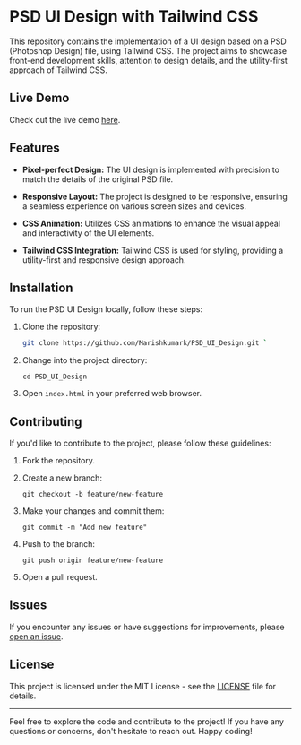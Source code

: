 # PSD UI Design with Tailwind CSS


This repository contains the implementation of a UI design based on a PSD (Photoshop Design) file, using Tailwind CSS. The project aims to showcase front-end development skills, attention to design details, and the utility-first approach of Tailwind CSS.

## Live Demo

Check out the live demo [here](https://animated-maamoul-d16c75.netlify.app/).

## Features

- **Pixel-perfect Design:** The UI design is implemented with precision to match the details of the original PSD file.

- **Responsive Layout:** The project is designed to be responsive, ensuring a seamless experience on various screen sizes and devices.

- **CSS Animation:** Utilizes CSS animations to enhance the visual appeal and interactivity of the UI elements.

- **Tailwind CSS Integration:** Tailwind CSS is used for styling, providing a utility-first and responsive design approach.

## Installation

To run the PSD UI Design locally, follow these steps:

1. Clone the repository:

   ```bash
   git clone https://github.com/Marishkumark/PSD_UI_Design.git `

1.  Change into the project directory:


    `cd PSD_UI_Design`

2.  Open `index.html` in your preferred web browser.

Contributing
------------

If you'd like to contribute to the project, please follow these guidelines:

1.  Fork the repository.

2.  Create a new branch:


    `git checkout -b feature/new-feature`

3.  Make your changes and commit them:


    `git commit -m "Add new feature"`

4.  Push to the branch:


    `git push origin feature/new-feature`

5.  Open a pull request.

Issues
------

If you encounter any issues or have suggestions for improvements, please [open an issue](https://github.com/Marishkumark/PSD_UI_Design/issues).

License
-------

This project is licensed under the MIT License - see the [LICENSE](https://chat.openai.com/c/LICENSE) file for details.

* * * * *

Feel free to explore the code and contribute to the project! If you have any questions or concerns, don't hesitate to reach out. Happy coding!
